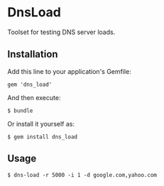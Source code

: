 # DnsLoad

Toolset for testing DNS server loads.

## Installation

Add this line to your application's Gemfile:

    gem 'dns_load'

And then execute:

    $ bundle

Or install it yourself as:

    $ gem install dns_load

## Usage

    $ dns-load -r 5000 -i 1 -d google.com,yahoo.com
